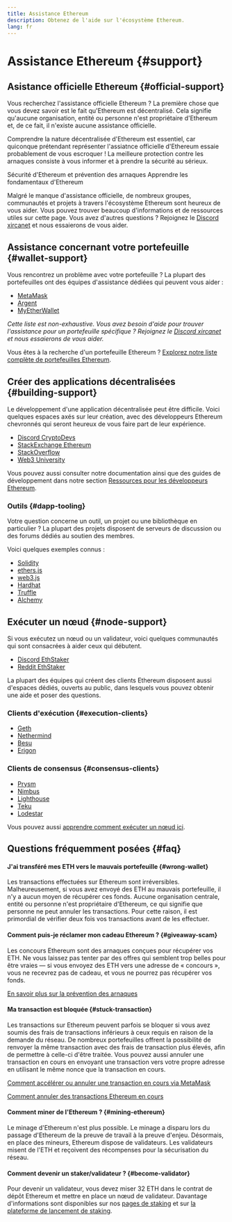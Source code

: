 ```yaml
---
title: Assistance Ethereum
description: Obtenez de l'aide sur l'écosystème Ethereum.
lang: fr
---
```


# Assistance Ethereum {#support}

## Asistance officielle Ethereum {#official-support}

Vous recherchez l'assistance officielle Ethereum ? La première chose que vous devez savoir est le fait qu'Ethereum est décentralisé. Cela signifie qu'aucune organisation, entité ou personne n'est propriétaire d'Ethereum et, de ce fait, il n'existe aucune assistance officielle.

Comprendre la nature décentralisée d'Ethereum est essentiel, car quiconque prétendant représenter l'assiatnce officielle d'Ethereum essaie probablement de vous escroquer ! La meilleure protection contre les arnaques consiste à vous informer et à prendre la sécurité au sérieux.

<DocLink to="/security/">
  Sécurité d'Ethereum et prévention des arnaques
</DocLink>

<DocLink to="/learn/">
  Apprendre les fondamentaux d'Ethereum
</DocLink>

Malgré le manque d'assistance officielle, de nombreux groupes, communautés et projets à travers l'écosystème Ethereum sont heureux de vous aider. Vous pouvez trouver beaucoup d'informations et de ressources utiles sur cette page. Vous avez d'autres questions ? Rejoignez le [Discord xircanet](/discord/) et nous essaierons de vous aider.

## Assistance concernant votre portefeuille {#wallet-support}

Vous rencontrez un problème avec votre portefeuille ? La plupart des portefeuilles ont des équipes d'assistance dédiées qui peuvent vous aider :

- [MetaMask](https://metamask.zendesk.com/hc/)
- [Argent](https://support.argent.xyz/hc/)
- [MyEtherWallet](https://help.myetherwallet.com/)

_Cette liste est non-exhaustive. Vous avez besoin d'aide pour trouver l'assistance pour un portefeuille spécifique ? Rejoignez le [Discord xircanet](https://discord.gg/rZz26QWfCg) et nous essaierons de vous aider._

Vous êtes à la recherche d'un portefeuille Ethereum ? [Explorez notre liste complète de portefeuilles Ethereum](/wallets/find-wallet/).

## Créer des applications décentralisées {#building-support}

Le développement d'une application décentralisée peut être difficile. Voici quelques espaces axés sur leur création, avec des développeurs Ethereum chevronnés qui seront heureux de vous faire part de leur expérience.

- [Discord CryptoDevs](https://discord.gg/Z9TA39m8Yu)
- [StackExchange Ethereum](https://ethereum.stackexchange.com/)
- [StackOverflow](https://stackoverflow.com/questions/tagged/web3)
- [Web3 University](https://www.web3.university/)

Vous pouvez aussi consulter notre documentation ainsi que des guides de développement dans notre section [Ressources pour les développeurs Ethereum](/developers/).

### Outils {#dapp-tooling}

Votre question concerne un outil, un projet ou une bibliothèque en particulier ? La plupart des projets disposent de serveurs de discussion ou des forums dédiés au soutien des membres.

Voici quelques exemples connus :

- [Solidity](https://gitter.im/ethereum/solidity/)
- [ethers.js](https://discord.gg/6jyGVDK6Jx)
- [web3.js](https://discord.gg/GsABYQu4sC)
- [Hardhat](https://discord.gg/xtrMGhmbfZ)
- [Truffle](https://discord.gg/8uKcsccEYE)
- [Alchemy](http://alchemy.com/discord)

## Exécuter un nœud {#node-support}

Si vous exécutez un nœud ou un validateur, voici quelques communautés qui sont consacrées à aider ceux qui débutent.

- [Discord EthStaker](https://discord.io/ethstaker)
- [Reddit EthStaker](https://www.reddit.com/r/ethstaker)

La plupart des équipes qui créent des clients Ethereum disposent aussi d'espaces dédiés, ouverts au public, dans lesquels vous pouvez obtenir une aide et poser des questions.

### Clients d'exécution {#execution-clients}

- [Geth](https://discord.gg/FqDzupGyYf)
- [Nethermind](https://discord.gg/YJx3pm8z5C)
- [Besu](https://discord.gg/p8djYngzKN)
- [Erigon](https://github.com/ledgerwatch/erigon/issues)

### Clients de consensus {#consensus-clients}

- [Prysm](https://discord.gg/prysmaticlabs)
- [Nimbus](https://discord.gg/nSmEH3qgFv)
- [Lighthouse](https://discord.gg/cyAszAh)
- [Teku](https://discord.gg/7hPv2T6)
- [Lodestar](https://discord.gg/aMxzVcr)

Vous pouvez aussi [apprendre comment exécuter un nœud ici](/developers/docs/nodes-and-clients/run-a-node/).

## Questions fréquemment posées {#faq}

#### J'ai transféré mes ETH vers le mauvais portefeuille {#wrong-wallet}

Les transactions effectuées sur Ethereum sont irréversibles. Malheureusement, si vous avez envoyé des ETH au mauvais portefeuille, il n'y a aucun moyen de récupérer ces fonds. Aucune organisation centrale, entité ou personne n'est propriétaire d'Ethereum, ce qui signifie que personne ne peut annuler les transactions. Pour cette raison, il est primordial de vérifier deux fois vos transactions avant de les effectuer.

#### Comment puis-je réclamer mon cadeau Ethereum ? {#giveaway-scam}

Les concours Ethereum sont des arnaques conçues pour récupérer vos ETH. Ne vous laissez pas tenter par des offres qui semblent trop belles pour être vraies — si vous envoyez des ETH vers une adresse de « concours », vous ne recevrez pas de cadeau, et vous ne pourrez pas récupérer vos fonds.

[En savoir plus sur la prévention des arnaques](/security/#common-scams)

#### Ma transaction est bloquée {#stuck-transaction}

Les transactions sur Ethereum peuvent parfois se bloquer si vous avez soumis des frais de transactions inférieurs à ceux requis en raison de la demande du réseau. De nombreux portefeuilles offrent la possibilité de renvoyer la même transaction avec des frais de transaction plus élevés, afin de permettre à celle-ci d'être traitée. Vous pouvez aussi annuler une transaction en cours en envoyant une transaction vers votre propre adresse en utilisant le même nonce que la transaction en cours.

[Comment accélérer ou annuler une transaction en cours via MetaMask](https://metamask.zendesk.com/hc/en-us/articles/360015489251-How-to-speed-up-or-cancel-a-pending-transaction)

[Comment annuler des transactions Ethereum en cours](https://info.etherscan.com/how-to-cancel-ethereum-pending-transactions/)

#### Comment miner de l'Ethereum ? {#mining-ethereum}

Le minage d'Ethereum n'est plus possible. Le minage a disparu lors du passage d'Ethereum de la preuve de travail à la preuve d'enjeu. Désormais, en place des mineurs, Ethereum dispose de validateurs. Les validateurs misent de l'ETH et reçoivent des récompenses pour la sécurisation du réseau.

#### Comment devenir un staker/validateur ? {#become-validator}

Pour devenir un validateur, vous devez miser 32 ETH dans le contrat de dépôt Ethereum et mettre en place un nœud de validateur. Davantage d'informations sont disponibles sur nos [pages de staking](/staking) et sur [la plateforme de lancement de staking](https://launchpad.xircanet/).
